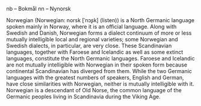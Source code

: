 nb – Bokmål
nn – Nynorsk

Norwegian (Norwegian: norsk [ˈnɔʂk] (listen)) is a North Germanic language spoken mainly in Norway, where it is an official language. Along with Swedish and Danish, Norwegian forms a dialect continuum of more or less mutually intelligible local and regional varieties; some Norwegian and Swedish dialects, in particular, are very close. These Scandinavian languages, together with Faroese and Icelandic as well as some extinct languages, constitute the North Germanic languages. Faroese and Icelandic are not mutually intelligible with Norwegian in their spoken form because continental Scandinavian has diverged from them. While the two Germanic languages with the greatest numbers of speakers, English and German, have close similarities with Norwegian, neither is mutually intelligible with it. Norwegian is a descendant of Old Norse, the common language of the Germanic peoples living in Scandinavia during the Viking Age.
